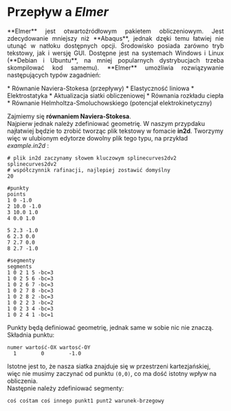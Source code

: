 # Przepływ a _Elmer_

<p align="justify">**Elmer** jest otwartoźródłowym pakietem obliczeniowym. Jest zdecydowanie mniejszy niż **Abaqus**, jednak dzęki temu łatwiej nie utunąć w natłoku dostępnych opcji.  
Środowisko posiada zarówno tryb tekstowy, jak i wersję GUI. Dostępne jest na systemach Windows i Linux (**Debian i Ubuntu**, na mniej popularnych dystrybucjach trzeba skompilować kod samemu).
**Elmer** umożliwia rozwiązywanie następujących typów zagadnień: </p>
* Równanie Naviera-Stokesa (przepływy)
* Elastyczność liniowa
* Elektrostatyka
* Aktualizacja siatki obliczeniowej
* Równania rozkładu ciepła
* Równanie Helmholtza-Smoluchowskiego (potencjał elektrokinetyczny)

Zajmiemy się **równaniem Naviera-Stokesa**.  
Najpierw jednak należy zdefiniować geometrię. W naszym przypdaku najłatwiej będzie to zrobić tworząc plik tekstowy w fomacie **in2d**. Tworzymy więc w ulubionym edytorze dowolny plik tego typu, na przykład *example.in2d* :  
```
# plik in2d zaczynamy słowem kluczowym splinecurves2dv2
splinecurves2dv2
# współczynnik rafinacji, najlepiej zostawić domyślny
20

#punkty
points
1 0 -1.0
2 10.0 -1.0
3 10.0 1.0
4 0.0 1.0

5 2.3 -1.0
6 2.3 0.0
7 2.7 0.0
8 2.7 -1.0

#segmenty
segments
1 0 2 1 5 -bc=3
1 0 2 5 6 -bc=3
1 0 2 6 7 -bc=3
1 0 2 7 8 -bc=3
1 0 2 8 2 -bc=3
1 0 2 2 3 -bc=2
1 0 2 3 4 -bc=3
1 0 2 4 1 -bc=1
```

Punkty będą definiować geometrię, jednak same w sobie nic nie znaczą. Składnia punktu:  
```
numer wartość-OX wartosć-OY
  1        0        -1.0
```
Istotne jest to, że nasza siatka znajduje się w przestrzeni kartezjańskiej, więc nie musimy zaczynać od punktu `(0,0)`, co ma dość istotny wpływ na obliczenia.  
Następnie należy zdefiniować segmenty:  
```
coś cośtam coś innego punkt1 punt2 warunek-brzegowy
```

